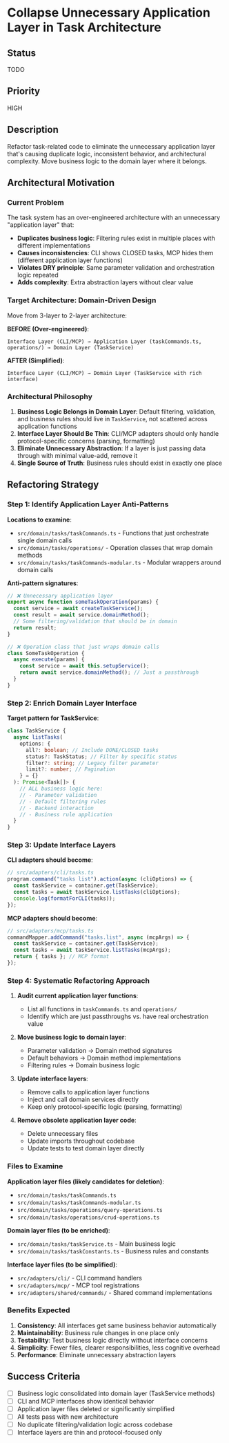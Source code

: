 # Collapse Unnecessary Application Layer in Task Architecture

## Status

TODO

## Priority

HIGH

## Description

Refactor task-related code to eliminate the unnecessary application layer that's causing duplicate logic, inconsistent behavior, and architectural complexity. Move business logic to the domain layer where it belongs.

## Architectural Motivation

### Current Problem

The task system has an over-engineered architecture with an unnecessary "application layer" that:

- **Duplicates business logic**: Filtering rules exist in multiple places with different implementations
- **Causes inconsistencies**: CLI shows CLOSED tasks, MCP hides them (different application layer functions)
- **Violates DRY principle**: Same parameter validation and orchestration logic repeated
- **Adds complexity**: Extra abstraction layers without clear value

### Target Architecture: Domain-Driven Design

Move from 3-layer to 2-layer architecture:

**BEFORE (Over-engineered)**:

```
Interface Layer (CLI/MCP) → Application Layer (taskCommands.ts, operations/) → Domain Layer (TaskService)
```

**AFTER (Simplified)**:

```
Interface Layer (CLI/MCP) → Domain Layer (TaskService with rich interface)
```

### Architectural Philosophy

1. **Business Logic Belongs in Domain Layer**: Default filtering, validation, and business rules should live in `TaskService`, not scattered across application functions
2. **Interface Layer Should Be Thin**: CLI/MCP adapters should only handle protocol-specific concerns (parsing, formatting)
3. **Eliminate Unnecessary Abstraction**: If a layer is just passing data through with minimal value-add, remove it
4. **Single Source of Truth**: Business rules should exist in exactly one place

## Refactoring Strategy

### Step 1: Identify Application Layer Anti-Patterns

**Locations to examine**:

- `src/domain/tasks/taskCommands.ts` - Functions that just orchestrate single domain calls
- `src/domain/tasks/operations/` - Operation classes that wrap domain methods
- `src/domain/tasks/taskCommands-modular.ts` - Modular wrappers around domain calls

**Anti-pattern signatures**:

```typescript
// ❌ Unnecessary application layer
export async function someTaskOperation(params) {
  const service = await createTaskService();
  const result = await service.domainMethod();
  // Some filtering/validation that should be in domain
  return result;
}

// ❌ Operation class that just wraps domain calls
class SomeTaskOperation {
  async execute(params) {
    const service = await this.setupService();
    return await service.domainMethod(); // Just a passthrough
  }
}
```

### Step 2: Enrich Domain Layer Interface

**Target pattern for TaskService**:

```typescript
class TaskService {
  async listTasks(
    options: {
      all?: boolean; // Include DONE/CLOSED tasks
      status?: TaskStatus; // Filter by specific status
      filter?: string; // Legacy filter parameter
      limit?: number; // Pagination
    } = {}
  ): Promise<Task[]> {
    // ALL business logic here:
    // - Parameter validation
    // - Default filtering rules
    // - Backend interaction
    // - Business rule application
  }
}
```

### Step 3: Update Interface Layers

**CLI adapters should become**:

```typescript
// src/adapters/cli/tasks.ts
program.command("tasks list").action(async (cliOptions) => {
  const taskService = container.get(TaskService);
  const tasks = await taskService.listTasks(cliOptions);
  console.log(formatForCLI(tasks));
});
```

**MCP adapters should become**:

```typescript
// src/adapters/mcp/tasks.ts
commandMapper.addCommand("tasks.list", async (mcpArgs) => {
  const taskService = container.get(TaskService);
  const tasks = await taskService.listTasks(mcpArgs);
  return { tasks }; // MCP format
});
```

### Step 4: Systematic Refactoring Approach

1. **Audit current application layer functions**:

   - List all functions in `taskCommands.ts` and `operations/`
   - Identify which are just passthroughs vs. have real orchestration value

2. **Move business logic to domain layer**:

   - Parameter validation → Domain method signatures
   - Default behaviors → Domain method implementations
   - Filtering rules → Domain business logic

3. **Update interface layers**:

   - Remove calls to application layer functions
   - Inject and call domain services directly
   - Keep only protocol-specific logic (parsing, formatting)

4. **Remove obsolete application layer code**:
   - Delete unnecessary files
   - Update imports throughout codebase
   - Update tests to test domain layer directly

### Files to Examine

**Application layer files (likely candidates for deletion)**:

- `src/domain/tasks/taskCommands.ts`
- `src/domain/tasks/taskCommands-modular.ts`
- `src/domain/tasks/operations/query-operations.ts`
- `src/domain/tasks/operations/crud-operations.ts`

**Domain layer files (to be enriched)**:

- `src/domain/tasks/taskService.ts` - Main business logic
- `src/domain/tasks/taskConstants.ts` - Business rules and constants

**Interface layer files (to be simplified)**:

- `src/adapters/cli/` - CLI command handlers
- `src/adapters/mcp/` - MCP tool registrations
- `src/adapters/shared/commands/` - Shared command implementations

### Benefits Expected

1. **Consistency**: All interfaces get same business behavior automatically
2. **Maintainability**: Business rule changes in one place only
3. **Testability**: Test business logic directly without interface concerns
4. **Simplicity**: Fewer files, clearer responsibilities, less cognitive overhead
5. **Performance**: Eliminate unnecessary abstraction layers

## Success Criteria

- [ ] Business logic consolidated into domain layer (TaskService methods)
- [ ] CLI and MCP interfaces show identical behavior
- [ ] Application layer files deleted or significantly simplified
- [ ] All tests pass with new architecture
- [ ] No duplicate filtering/validation logic across codebase
- [ ] Interface layers are thin and protocol-focused only

